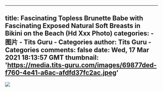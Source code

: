
---
title: Fascinating Topless Brunette Babe with Fascinating Exposed Natural Soft Breasts in Bikini on the Beach (Hd Xxx Photo)
categories: 
    - 图片
    - Tits Guru - Categories
author: Tits Guru - Categories
comments: false
date: Wed, 17 Mar 2021 18:13:57 GMT
thumbnail: 'https://media.tits-guru.com/images/69877ded-f760-4e41-a6ac-afdfd37fc2ac.jpeg'
---

<div>   
<img src="https://media.tits-guru.com/images/69877ded-f760-4e41-a6ac-afdfd37fc2ac.jpeg" referrerpolicy="no-referrer">  
</div>
            